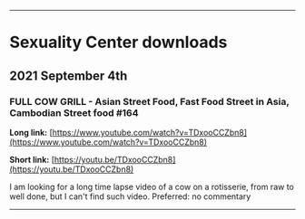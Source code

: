 
***

# Sexuality Center downloads

## 2021 September 4th

### FULL COW GRILL - Asian Street Food, Fast Food Street in Asia, Cambodian Street food #164

**Long link:** [https://www.youtube.com/watch?v=TDxooCCZbn8](https://www.youtube.com/watch?v=TDxooCCZbn8)

**Short link:** [https://youtu.be/TDxooCCZbn8](https://youtu.be/TDxooCCZbn8)

I am looking for a long time lapse video of a cow on a rotisserie, from raw to well done, but I can't find such video. Preferred: no commentary

***
